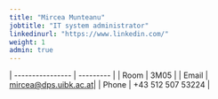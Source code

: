 ```yaml
---
title: "Mircea Munteanu"
jobtitle: "IT system administrator"
linkedinurl: "https://www.linkedin.com/"
weight: 1
admin: true
---
```


| ----------------  | --------- | 
| Room              | 3M05      | 
| Email             | [mircea@dps.uibk.ac.at](mailto:mircea@dps.uibk.ac.at)| 
| Phone             | +43 512 507 53224 | 
